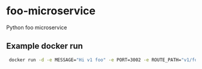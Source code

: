 # foo-microservice

Python foo microservice


## Example docker run

```bash
 docker run -d -e MESSAGE="Hi v1 foo" -e PORT=3002 -e ROUTE_PATH="v1/foo" --name foo -p 3002:3002 m2stacklab/foo-microservice:latest
```